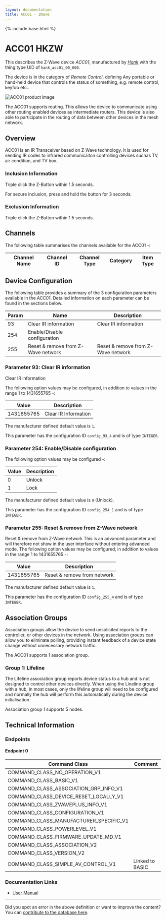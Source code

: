 ```yaml
---
layout: documentation
title: ACC01 - ZWave
---
```


{% include base.html %}

# ACC01 HKZW
This describes the Z-Wave device *ACC01*, manufactured by *[Hank](http://www.hank-tech.com/)* with the thing type UID of ```hank_acc01_00_000```.

The device is in the category of *Remote Control*, defining Any portable or hand-held device that controls the status of something, e.g. remote control, keyfob etc..

![ACC01 product image](https://opensmarthouse.org/zwavedatabase/725/image/)


The ACC01 supports routing. This allows the device to communicate using other routing enabled devices as intermediate routers.  This device is also able to participate in the routing of data between other devices in the mesh network.

## Overview

ACC01 is an IR Transceiver based on Z-Wave technology. It is used for sending IR codes to infrared communicaiton controlling devices suchas TV, air condition, and TV box.

### Inclusion Information

Triple click the Z-Button within 1.5 seconds.

For secure inclusion, press and hold the button for 3 seconds.

### Exclusion Information

Triple click the Z-Button within 1.5 seconds.

## Channels

The following table summarises the channels available for the ACC01 -:

| Channel Name | Channel ID | Channel Type | Category | Item Type |
|--------------|------------|--------------|----------|-----------|



## Device Configuration

The following table provides a summary of the 3 configuration parameters available in the ACC01.
Detailed information on each parameter can be found in the sections below.

| Param | Name  | Description |
|-------|-------|-------------|
| 93 | Clear IR information | Clear IR information |
| 254 | Enable/Disable configuration |  |
| 255 | Reset & remove from Z-Wave network | Reset & remove from Z-Wave network |

### Parameter 93: Clear IR information

Clear IR information

The following option values may be configured, in addition to values in the range 1 to 1431655765 -:

| Value  | Description |
|--------|-------------|
| 1431655765 | Clear IR Information |

The manufacturer defined default value is ```1```.

This parameter has the configuration ID ```config_93_4``` and is of type ```INTEGER```.


### Parameter 254: Enable/Disable configuration



The following option values may be configured -:

| Value  | Description |
|--------|-------------|
| 0 | Unlock |
| 1 | Lock |

The manufacturer defined default value is ```0``` (Unlock).

This parameter has the configuration ID ```config_254_1``` and is of type ```INTEGER```.


### Parameter 255: Reset & remove from Z-Wave network

Reset & remove from Z-Wave network
This is an advanced parameter and will therefore not show in the user interface without entering advanced mode.
The following option values may be configured, in addition to values in the range 1 to 1431655765 -:

| Value  | Description |
|--------|-------------|
| 1431655765 | Reset & remove from network |

The manufacturer defined default value is ```1```.

This parameter has the configuration ID ```config_255_4``` and is of type ```INTEGER```.


## Association Groups

Association groups allow the device to send unsolicited reports to the controller, or other devices in the network. Using association groups can allow you to eliminate polling, providing instant feedback of a device state change without unnecessary network traffic.

The ACC01 supports 1 association group.

### Group 1: Lifeline

The Lifeline association group reports device status to a hub and is not designed to control other devices directly. When using the Lineline group with a hub, in most cases, only the lifeline group will need to be configured and normally the hub will perform this automatically during the device initialisation.

Association group 1 supports 5 nodes.

## Technical Information

### Endpoints

#### Endpoint 0

| Command Class | Comment |
|---------------|---------|
| COMMAND_CLASS_NO_OPERATION_V1| |
| COMMAND_CLASS_BASIC_V1| |
| COMMAND_CLASS_ASSOCIATION_GRP_INFO_V1| |
| COMMAND_CLASS_DEVICE_RESET_LOCALLY_V1| |
| COMMAND_CLASS_ZWAVEPLUS_INFO_V1| |
| COMMAND_CLASS_CONFIGURATION_V1| |
| COMMAND_CLASS_MANUFACTURER_SPECIFIC_V1| |
| COMMAND_CLASS_POWERLEVEL_V1| |
| COMMAND_CLASS_FIRMWARE_UPDATE_MD_V1| |
| COMMAND_CLASS_ASSOCIATION_V2| |
| COMMAND_CLASS_VERSION_V2| |
| COMMAND_CLASS_SIMPLE_AV_CONTROL_V1| Linked to BASIC|

### Documentation Links

* [User Manual](https://opensmarthouse.org/zwavedatabase/725/HKZW-ACC01-MANUL.pdf)

---

Did you spot an error in the above definition or want to improve the content?
You can [contribute to the database here](https://opensmarthouse.org/zwavedatabase/725).
